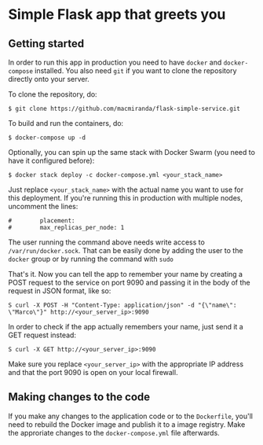 # Simple Flask app that greets you

## Getting started

In order to run this app in production you need to have `docker` and `docker-compose` installed. You also need `git` if you want to clone the repository directly onto your server.

To clone the repository, do:

    $ git clone https://github.com/macmiranda/flask-simple-service.git

To build and run the containers, do:

    $ docker-compose up -d

Optionally, you can spin up the same stack with Docker Swarm (you need to have it configured before):

    $ docker stack deploy -c docker-compose.yml <your_stack_name>

Just replace `<your_stack_name>` with the actual name you want to use for this deployment. If you're running this in production with multiple nodes, uncomment the lines:

    #        placement:
    #        max_replicas_per_node: 1

The user running the command above needs write access to `/var/run/docker.sock`. That can be easily done by adding the user to the `docker` group or by running the command with `sudo`

That's it. Now you can tell the app to remember your name by creating a POST request to the service on port 9090 and passing it in the body of the request in JSON format, like so:

    S curl -X POST -H "Content-Type: application/json" -d "{\"name\": \"Marco\"}" http://<your_server_ip>:9090
    
In order to check if the app actually remembers your name, just send it a GET request instead:

    S curl -X GET http://<your_server_ip>:9090

Make sure you replace `<your_server_ip>` with the appropriate IP address and that the port 9090 is open on your local firewall.

## Making changes to the code

If you make any changes to the application code or to the `Dockerfile`, you'll need to rebuild the Docker image and publish it to a image registry. Make the approriate changes to the `docker-compose.yml` file afterwards.
